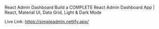 React Admin Dashboard
Build a COMPLETE React Admin Dashboard App | React, Material UI, Data Grid, Light & Dark Mode

Live Link: https://simpleadmin.netlify.app/

